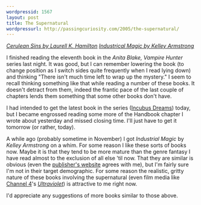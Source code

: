 ```yaml
---
wordpressid: 1567
layout: post
title: The Supernatural
wordpressurl: http://passingcuriosity.com/2005/the-supernatural/
---
```


<span style="font-style: italic;"><a
href="http://www.orbitbooks.co.uk/orbit/display.asp?isb=1841492019&TAG=BWC9CX5X7X9977X91T6HVD&CID=orbit">Cerulean
Sins by Laurell K. Hamilton</a> <a
href="http://www.orbitbooks.co.uk/orbit/display.asp?isb=1841493406&TAG=BWC9CX5X7X9977X91T6HVD&CID=orbit">Industrical
Magic by Kelley Armstrong</a></span>

I finished reading the eleventh book in the <span style="font-style:
italic;">Anita Blake, Vampire Hunter</span> series last night. It was good,
but I can remember lowering the book (to change position as I switch sides
quite frequently when I read lying down) and thinking "There isn't much time
left to wrap up the mystery." I seem to recall thinking something like that
while reading a number of these books. It doesn't detract from them, indeed
the frantic pace of the last couple of chapters lends them something that some
other books don't have.

I had intended to get the latest book in the series (<a
href="http://www.orbitbooks.co.uk/orbit/display.asp?isb=1841493163&TAG=BWC9CX5X7X9977X91T6HVD&CID=orbit">Incubus
Dreams</a>) today, but I became engrossed reading some more of the Handbook
chapter I wrote about yesterday and missed closing time. I'll just have to get
it tomorrow (or rather, today).

A while ago (probably sometime in November) I got <span style="font-style:
italic;">Industrial Magic</span> by <span style="font-style: italic;">Kelley
Armstrong</span> on a whim. For some reason I like these sorts of books now.
Maybe it is that they tend to be more mature than the genre fantasy I have
read almost to the exclusion of all else 'til now. That they are similar is
obvious (even the <a
href="http://www.orbitbooks.co.uk/orbit/armstrong-kelley.asp?TAG=BWC9CX5X7X9977X91T6HVD&CID=orbit#backlisttitles">publisher's
website</a> agrees with me), but I'm fairly sure I'm not in their target
demographic. For some reason the realistic, gritty nature of these books
involving the supernatural (even film media like <a
href="http://www.channel4.co.uk/">Channel 4</a>'s <a
href="http://www.tvtome.com/tvtome/servlet/ShowMainServlet/showid-4940/"
style="font-style: italic;">Ultraviolet</a>) is attractive to me right now.

I'd appreciate any suggestions of more books similar to those above.
